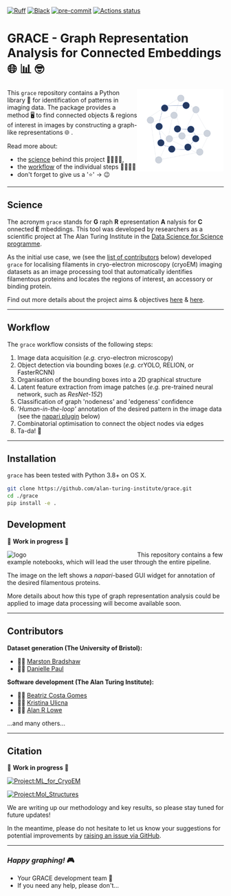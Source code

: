 [![Ruff](https://img.shields.io/endpoint?url=https://raw.githubusercontent.com/charliermarsh/ruff/main/assets/badge/v1.json)](https://github.com/charliermarsh/ruff)
[![Black](https://img.shields.io/badge/code%20style-black-000000.svg)](https://github.com/psf/black)
[![pre-commit](https://img.shields.io/badge/pre--commit-enabled-brightgreen?logo=pre-commit&logoColor=white)](https://github.com/pre-commit/pre-commit)
[![Actions status](https://github.com/alan-turing-institute/grace/workflows/CI/badge.svg)](https://github.com/alan-turing-institute/grace/actions)


# GRACE - Graph Representation Analysis for Connected Embeddings 🌐 📊 🤓

<img width="40%" align="right" alt="logo" src="./assets/logo.png"/>


This `grace` repository contains a Python library 🐍 for identification of patterns in imaging data. The package provides a method 🖥️ to find connected objects & regions of interest in images by constructing a graph-like representations 🌐 .

Read more about:
+ the [science](#science) behind this project 👩‍🔬👨‍🔬,
+ the [workflow](#workflow) of the individual steps 👩‍💻👨‍💻
+ don't forget to give us a '⭐' -> 😉

---

## Science

The acronym `grace` stands for __G__ raph __R__ epresentation __A__ nalysis for __C__ onnected __E__ mbeddings. This tool was developed by researchers as a scientific project at The Alan Turing Institute in the [Data Science for Science programme](https://www.turing.ac.uk/research/research-programmes/data-science-science-and-humanities).

As the initial use case, we (see the [list of contributors](#contributors) below) developed `grace` for localising filaments in cryo-electron microscopy (cryoEM) imaging datasets as an image processing tool that automatically identifies filamentous proteins and locates the regions of interest, an accessory or binding protein.

Find out more details about the project aims & objectives [here](https://www.turing.ac.uk/research/research-projects/machine-learning-and-large-cryogenic-electron-microscopy-data-sets) & [here](https://www.turing.ac.uk/research/research-projects/molecular-structure-images-under-physical-constraints).

---

## Workflow

The `grace` workflow consists of the following steps:

1. Image data acquisition (_e.g._ cryo-electron microscopy)
2. Object detection via bounding boxes (_e.g._ crYOLO, RELION, or FasterRCNN)
3. Organisation of the bounding boxes into a 2D graphical structure
4. Latent feature extraction from image patches (_e.g._ pre-trained neural network, such as _ResNet-152_)
5. Classification of graph 'nodeness' and 'edgeness' confidence
6. *'Human-in-the-loop'* annotation of the desired pattern in the image data (see the [napari plugin](#development) below)
7. Combinatorial optimisation to connect the object nodes via edges
8. Ta-da! 🥳


---

## Installation

`grace` has been tested with Python 3.8+ on OS X.

```sh
git clone https://github.com/alan-turing-institute/grace.git
cd ./grace
pip install -e .
```


## Development

🚧 **Work in progress** 🚧

<img width="60%" align="left" alt="logo" src="./assets/napari.png"/>

This repository contains a few example notebooks, which will lead the user through the entire pipeline.

The image on the left shows a *napari*-based GUI widget for annotation of the desired filamentous proteins.

More details about how this type of graph representation analysis could be applied to image data processing will become available soon.



---

## Contributors

**Dataset generation (The University of Bristol):**

+ 👨‍🔬 [Marston Bradshaw](https://research-information.bris.ac.uk/en/persons/marston-bradshaw "Marston Bradshaw")
+ 👩‍🔬 [Danielle Paul](https://www.turing.ac.uk/people/researchers/danielle-paul "Danielle Paul")

**Software development (The Alan Turing Institute):**

+ 👩‍💻 [Beatriz Costa Gomes](https://github.com/mooniean "mooniean")
+ 👩‍💻 [Kristina Ulicna](https://github.com/KristinaUlicna "KristinaUlicna")
+ 👨‍💻 [Alan R Lowe](https://github.com/quantumjot "quantumjot")

...and many others...

---

## Citation

🚧 **Work in progress** 🚧

[![Project:ML_for_CryoEM](https://img.shields.io/badge/Project-Machine_Learning_for_CryoEM-blue)](https://www.turing.ac.uk/research/research-projects/machine-learning-and-large-cryogenic-electron-microscopy-data-sets)

[![Project:Mol_Structures](https://img.shields.io/badge/Project-Molecular_Structure_Imaging-blue)](https://www.turing.ac.uk/research/research-projects/molecular-structure-images-under-physical-constraints)

We are writing up our methodology and key results, so please stay tuned for future updates!

In the meantime, please do not hesitate to let us know your suggestions for potential improvements by [raising an issue via GitHub](https://github.com/alan-turing-institute/grace/issues "Grace GitHub | Issues").

---

### _Happy graphing!_ 🎮
- Your GRACE development team 👋
- If you need any help, please don't...
